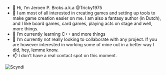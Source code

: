 - 👋 Hi, I’m Jeroen P. Broks a.k.a @Tricky1975
- 👀 I am most of all interested in creating games and setting up tools to make game creation easier on me. I am also a fantasy author (in Dutch), and I like board games, card games, playing acts on stage and well, more things.
- 🌱 I’m currently learning C++ and more things
- 💞️ I’m currently not really looking to collaborate with any project. If you are however interested in working some of mine out in a better way I did, hey, lemme know.
- 📫 I don't have a real contact spot on this moment.

![Scyndi](https://user-images.githubusercontent.com/11202073/138608390-25f3f404-c681-49bc-bfbf-00629e80b578.jpg)

<!---
Tricky1975/Tricky1975 is a ✨ special ✨ repository because its `README.md` (this file) appears on your GitHub profile.
You can click the Preview link to take a look at your changes.
--->
